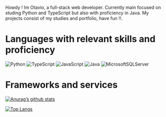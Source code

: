 Howdy ! Im Otavio, a full-stack web developer. Currently main focused on studing Python and TypeScript but also with proficiency in Java.
My projects consist of my studies and portfolio, have fun !!.

# Languages with relevant skills and proficiency

![Python](https://img.shields.io/badge/python-3670A0?style=for-the-badge&logo=python&logoColor=ffdd54)      ![TypeScript](https://img.shields.io/badge/typescript-%23007ACC.svg?style=for-the-badge&logo=typescript&logoColor=white)      ![JavaScript](https://img.shields.io/badge/javascript-%23323330.svg?style=for-the-badge&logo=javascript&logoColor=%23F7DF1E)      ![Java](https://img.shields.io/badge/java-%23ED8B00.svg?style=for-the-badge&logo=openjdk&logoColor=white)      ![MicrosoftSQLServer](https://img.shields.io/badge/Microsoft%20SQL%20Server-CC2927?style=for-the-badge&logo=microsoft%20sql%20server&logoColor=white)

# Frameworks and services

[![Anurag’s github stats](https://github-readme-stats.vercel.app/api?username=OtavioESP)](https://github.com/OtavioESP)

[![Top Langs](https://github-readme-stats.vercel.app/api/top-langs/?username=OtavioESP&layout=compact)](https://github.com/OtavioESP)
